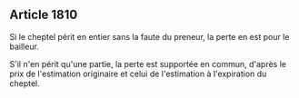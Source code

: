 Article 1810
----
Si le cheptel périt en entier sans la faute du preneur, la perte en est pour le
bailleur.

S'il n'en périt qu'une partie, la perte est supportée en commun, d'après le prix
de l'estimation originaire et celui de l'estimation à l'expiration du cheptel.
